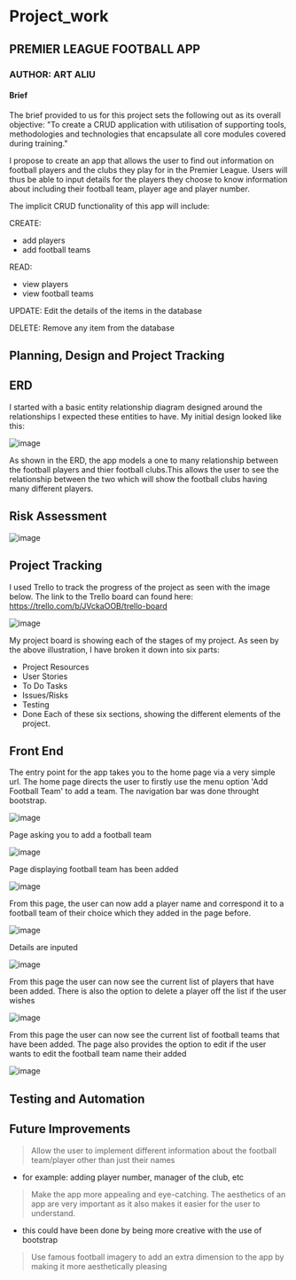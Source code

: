 # Project_work

## PREMIER LEAGUE FOOTBALL APP 

### AUTHOR: ART ALIU

#### Brief

The brief provided to us for this project sets the following out as its overall objective: "To create a CRUD application with utilisation of supporting tools, methodologies and technologies that encapsulate all core modules covered during training."

I propose to create an app that allows the user to find out information on football players and the clubs they play for in the Premier League. Users will thus be able to input details for the players they choose to know information about including their football team, player age and player number.

The implicit CRUD functionality of this app will include:

CREATE:
- add players
- add football teams

READ:
- view players
- view football teams

UPDATE:
Edit the details of the items in the database

DELETE:
Remove any item from the database

## Planning, Design and Project Tracking

## ERD

I started with a basic entity relationship diagram designed around the relationships I expected these entities to have. My initial design looked like this:

![image](https://user-images.githubusercontent.com/101266740/162502102-90bdfc58-c818-4f0c-803a-fef1d6557dfe.png)

As shown in the ERD, the app models a one to many relationship between the football players and thier football clubs.This allows the user to see the relationship between the two which will show the football clubs having many different players.

## Risk Assessment

![image](https://user-images.githubusercontent.com/101266740/161800431-4227ea6f-369f-428a-8930-f8a55291ea9d.png)

## Project Tracking

I used Trello to track the progress of the project as seen with the image below.
The link to the Trello board can found here: https://trello.com/b/JVckaOOB/trello-board

![image](https://user-images.githubusercontent.com/101266740/162619016-bb99fe76-b86d-4a65-bd5a-dd48d2792906.png)

My project board is showing each of the stages of my project. As seen by the above illustration, I have broken it down into six parts:
- Project Resources
- User Stories
- To Do Tasks
- Issues/Risks
- Testing
- Done
Each of these six sections, showing the different elements of the project.

## Front End

The entry point for the app takes you to the home page via a very simple url. The home page directs the user to firstly use the menu option 'Add Football Team' to add a team. The navigation bar was done throught bootstrap.

![image](https://user-images.githubusercontent.com/101266740/162620179-47783531-0167-4622-9c9f-3a852171cfe9.png)

Page asking you to add a football team

![image](https://user-images.githubusercontent.com/101266740/162619955-45419dfd-2520-418e-a8af-51e2232da6c8.png)

Page displaying football team has been added

![image](https://user-images.githubusercontent.com/101266740/162619966-e48ee641-1908-4aeb-81fe-8ca539c010cd.png)

From this page, the user can now add a player name and correspond it to a football team of their choice which they added in the page before.

![image](https://user-images.githubusercontent.com/101266740/162619986-3bf6c9d0-292a-4bd0-b788-4aa00afe1383.png)

Details are inputed

![image](https://user-images.githubusercontent.com/101266740/162619998-5c52e713-d057-497c-92ca-3034f75a49c7.png)

From this page the user can now see the current list of players that have been added. There is also the option to delete a player off the list if the user wishes

![image](https://user-images.githubusercontent.com/101266740/162620009-493ee78b-8b7c-4fe8-afca-bb09c34bc89e.png)

From this page the user can now see the current list of football teams that have been added. The page also provides the option to edit if the user wants to edit the football team name their added

![image](https://user-images.githubusercontent.com/101266740/162620025-c01550b6-1a33-4e0a-b1e6-ec2be9e3ea52.png)

## Testing and Automation


## Future Improvements

> Allow the user to implement different information about the football team/player other than just their names
- for example: adding player number, manager of the club, etc
> Make the app more appealing and eye-catching. The aesthetics of an app are very important as it also makes it easier for the user to understand.
- this could have been done by being more creative with the use of bootstrap
> Use famous football imagery to add an extra dimension to the app by making it more aesthetically pleasing


